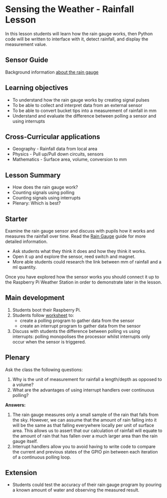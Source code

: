 #  Sensing the Weather - Rainfall Lesson

In this lesson students will learn how the rain gauge works, then Python code will be written to interface with it, detect rainfall, and display the measurement value.

## Sensor Guide

Background information [about the rain gauge](about.md)

## Learning objectives

- To understand how the rain gauge works by creating signal pulses
- To be able to collect and interpret data from an external sensor
- To be able to convert bucket tips into a measurement of rainfall in mm
- Understand and evaluate the difference between polling a sensor and using interrupts

## Cross-Curricular applications

- Geography - Rainfall data from local area
- Physics - Pull up/Pull down circuits, sensors
- Mathematics - Surface area, volume, conversion to mm


## Lesson Summary

- How does the rain gauge work?
- Counting signals using polling
- Counting signals using interrupts
- Plenary: Which is best?

## Starter

Examine the rain gauge sensor and discuss with pupils how it works and measures the rainfall over time. Read the [Rain Gauge](about.md) guide for more detailed information.

- Ask students what they think it does and how they think it works.
- Open it up and explore the sensor, reed switch and magnet.
- More able students could research the link between mm of rainfall and a ml quantity.

Once you have explored how the sensor works you should connect it up to the Raspberry Pi Weather Station in order to demonstrate later in the lesson.

## Main development

1. Students boot their Raspberry Pi. 
2. Students follow [worksheet](worksheet.md) to:
	- create a polling program to gather data from the sensor
	- create an interrupt program to gather data from the sensor
3. Discuss with students the difference between polling vs using interrupts: polling monopolises the processor whilst interrupts only occur when the sensor is triggered.

## Plenary

Ask the class the following questions:

1. Why is the unit of measurement for rainfall a length/depth as opposed to a volume?
1. What are the advantages of using interrupt handlers over continuous polling?

**Answers:**

1. The rain gauge measures only a small sample of the rain that falls from the sky. However, we can assume that the amount of rain falling into it will be the same as that falling everywhere locally per unit of surface area. This allows us to assert that our calculation of rainfall will equate to the amount of rain that has fallen over a much larger area than the rain gauge itself.
1. Interrupt handlers allow you to avoid having to write code to compare the current and previous states of the GPIO pin between each iteration of a continuous polling loop.


## Extension

- Students could test the accuracy of their rain gauge program by pouring a known amount of water and observing the measured result.
